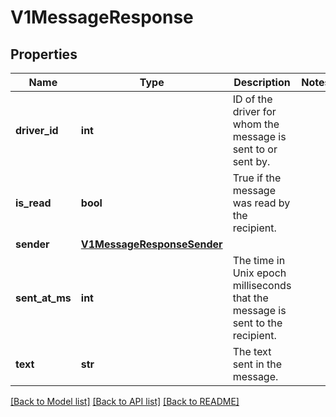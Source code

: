 # V1MessageResponse

## Properties
Name | Type | Description | Notes
------------ | ------------- | ------------- | -------------
**driver_id** | **int** | ID of the driver for whom the message is sent to or sent by. | 
**is_read** | **bool** | True if the message was read by the recipient. | 
**sender** | [**V1MessageResponseSender**](V1MessageResponseSender.md) |  | 
**sent_at_ms** | **int** | The time in Unix epoch milliseconds that the message is sent to the recipient. | 
**text** | **str** | The text sent in the message. | 

[[Back to Model list]](../README.md#documentation-for-models) [[Back to API list]](../README.md#documentation-for-api-endpoints) [[Back to README]](../README.md)


